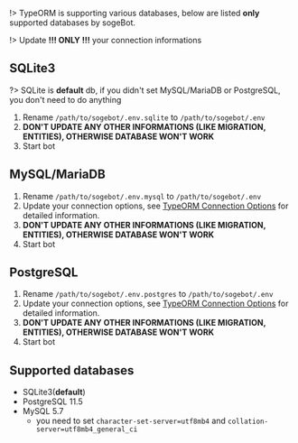 !> TypeORM is supporting various databases, below are listed **only** supported databases
   by sogeBot.

!> Update **!!! ONLY !!!** your connection informations

## SQLite3

?> SQLite is **default** db, if you didn't set MySQL/MariaDB or PostgreSQL, you don't need to do anything

1. Rename `/path/to/sogebot/.env.sqlite` to `/path/to/sogebot/.env`
2. **DON'T UPDATE ANY OTHER INFORMATIONS (LIKE MIGRATION, ENTITIES),
   OTHERWISE DATABASE WON'T WORK**
3. Start bot

## MySQL/MariaDB

1. Rename `/path/to/sogebot/.env.mysql` to `/path/to/sogebot/.env`
2. Update your connection options, see
   [TypeORM Connection Options](https://typeorm.io/#/connection-options)
   for detailed information.
3. **DON'T UPDATE ANY OTHER INFORMATIONS (LIKE MIGRATION, ENTITIES),
   OTHERWISE DATABASE WON'T WORK**
4. Start bot

## PostgreSQL

1. Rename `/path/to/sogebot/.env.postgres` to `/path/to/sogebot/.env`
2. Update your connection options, see
   [TypeORM Connection Options](https://typeorm.io/#/connection-options)
   for detailed information.
3. **DON'T UPDATE ANY OTHER INFORMATIONS (LIKE MIGRATION, ENTITIES),
   OTHERWISE DATABASE WON'T WORK**
4. Start bot

## Supported databases

- SQLite3(**default**)
- PostgreSQL 11.5
- MySQL 5.7
  - you need to set `character-set-server=utf8mb4`
    and `collation-server=utf8mb4_general_ci`